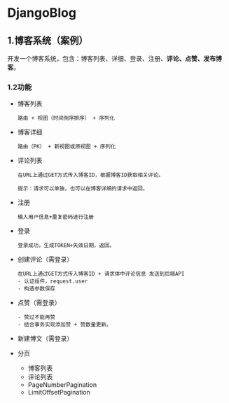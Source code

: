 # DjangoBlog

## 1.博客系统（案例）

开发一个博客系统，包含：博客列表、详细、登录、注册、**评论、点赞、发布博客**。

### 1.2功能

- 博客列表

  ```
  路由 + 视图（时间倒序排序） + 序列化
  ```

- 博客详细 

  ```
  路由（PK） + 新视图或原视图 + 序列化
  ```

- 评论列表

  ```
  在URL上通过GET方式传入博客ID，根据博客ID获取相关评论。
  
  提示：请求可以单独，也可以在博客详细的请求中返回。
  ```

- 注册

  ```
  输入用户信息+重复密码进行注册
  ```

- 登录

  ```
  登录成功，生成TOKEN+失效日期，返回。
  ```


- 创建评论（需登录）

  ```
  在URL上通过GET方式传入博客ID + 请求体中评论信息 发送到后端API
  - 认证组件，request.user
  - 构造参数保存
  ```

- 点赞（需登录）

  ```
  - 赞过不能再赞
  - 结合事务实现添加赞 + 赞数量更新。
  ```

- 新建博文（需登录）

- 分页
  - 博客列表
  - 评论列表
  - PageNumberPagination
  - LimitOffsetPagination
  

